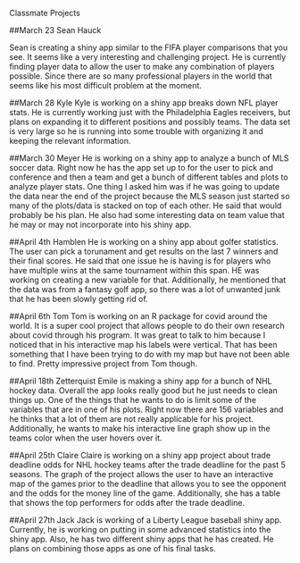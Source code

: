 Classmate Projects

##March 23 Sean Hauck

Sean is creating a shiny app similar to the FIFA player comparisons that you see. It seems like a very interesting and challenging project. He is currently finding player data to allow the user to make any combination of players possible. Since there are so many professional players in the world that seems like his most difficult problem at the moment. 

##March 28 Kyle
Kyle is working on a shiny app breaks down NFL player stats. He is currently working just with the Philadelphia Eagles receivers, but plans on expanding it to different positions and possibly teams. The data set is very large so he is running into some trouble with organizing it and keeping the relevant information. 

##March 30 Meyer
He is working on a shiny app to analyze a bunch of MLS soccer data. Right now he has the app set up to for the user to pick and conference and then a team and get a bunch of different tables and plots to analyze player stats. One thing I asked him was if he was going to update the data near the end of the project because the MLS season just started so many of the plots/data is stacked on top of each other. He said that would probably be his plan. He also had some interesting data on team value that he may or may not incorporate into his shiny app. 

##April 4th Hamblen
He is working on a shiny app about golfer statistics. The user can pick a torunament and get results on the last 7 winners and their final scores. He said that one issue he is having is for players who have multiple wins at the same tournament within this span. HE was working on creating a new variable for that. Additionally, he mentioned that the data was from a fantasy golf app, so there was a lot of unwanted junk that he has been slowly getting rid of. 

##April 6th Tom
Tom is working on an R package for covid around the world. It is a super cool project that allows people to do their own research about covid through his program. It was great to talk to him because I noticed that in his interactive map his labels were vertical. That has been something that I have been trying to do with my map but have not been able to find. Pretty impressive project from Tom though. 

##April 18th Zetterquist
Emile is making a shiny app for a bunch of NHL hockey data. Overall the app looks really good but he just needs to clean things up. One of the things that he wants to do is limit some of the variables that are in one of his plots. Right now there are 156 variables and he thinks that a lot of them are not really applicable for his project. Additionally, he wants to make his interactive line graph show up in the teams color when the user hovers over it. 

##April 25th Claire
Claire is working on a shiny app project about trade deadline odds for NHL hockey teams after the trade deadline for the past 5 seasons. The graph of the project allows the user to have an interactive map of the games prior to the deadline that allows you to see the opponent and the odds for the money line of the game. Additionally, she has a table that shows the top performers for odds after the trade deadline. 

##April 27th Jack
Jack is working of a Liberty League baseball shiny app. Currently, he is working on putting in some advanced statistics into the shiny app. Also, he has two different shiny apps that he has created. He plans on combining those apps as one of his final tasks. 